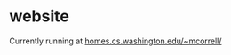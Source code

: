 # website
Currently running at [homes.cs.washington.edu/~mcorrell/](https://homes.cs.washington.edu/~mcorrell/)
